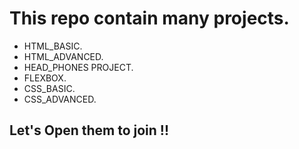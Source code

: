 # This repo contain many projects.
- HTML_BASIC.
- HTML_ADVANCED.
- HEAD_PHONES PROJECT.
- FLEXBOX.
- CSS_BASIC.
- CSS_ADVANCED.
## Let's Open them to join !!
